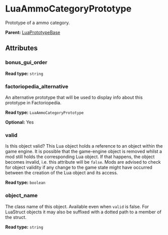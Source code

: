 # LuaAmmoCategoryPrototype

Prototype of a ammo category.

**Parent:** [LuaPrototypeBase](LuaPrototypeBase.md)

## Attributes

### bonus_gui_order

**Read type:** `string`

### factoriopedia_alternative

An alternative prototype that will be used to display info about this prototype in Factoriopedia.

**Read type:** `LuaAmmoCategoryPrototype`

**Optional:** Yes

### valid

Is this object valid? This Lua object holds a reference to an object within the game engine. It is possible that the game-engine object is removed whilst a mod still holds the corresponding Lua object. If that happens, the object becomes invalid, i.e. this attribute will be `false`. Mods are advised to check for object validity if any change to the game state might have occurred between the creation of the Lua object and its access.

**Read type:** `boolean`

### object_name

The class name of this object. Available even when `valid` is false. For LuaStruct objects it may also be suffixed with a dotted path to a member of the struct.

**Read type:** `string`

